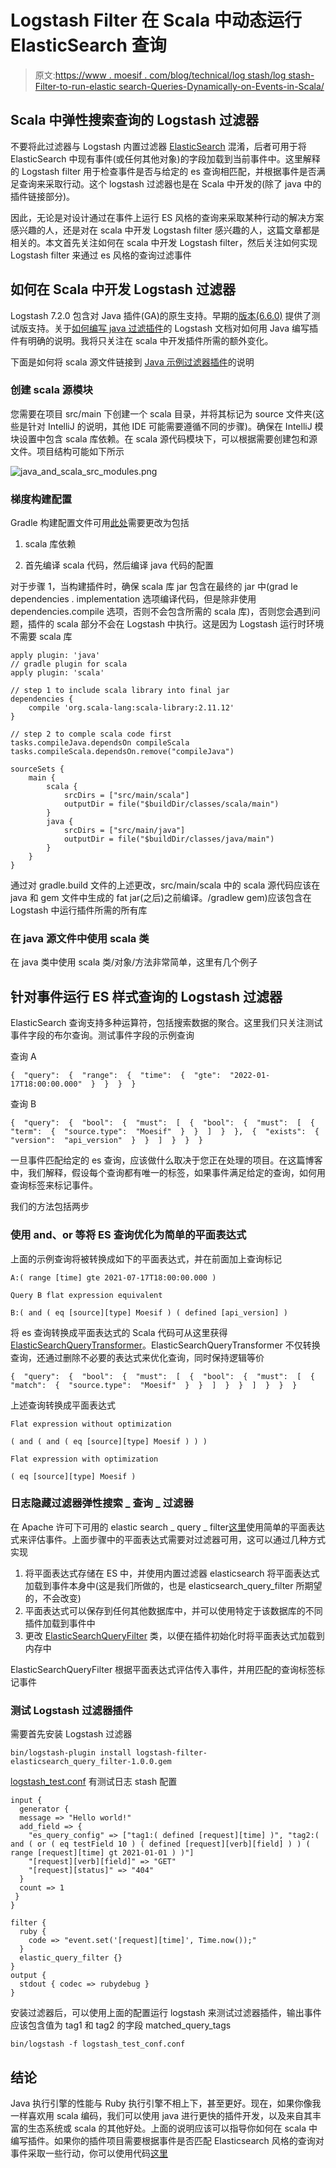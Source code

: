 # Logstash Filter 在 Scala 中动态运行 ElasticSearch 查询

> 原文:[https://www . moesif . com/blog/technical/log stash/log stash-Filter-to-run-elastic search-Queries-Dynamically-on-Events-in-Scala/](https://www.moesif.com/blog/technical/logstash/Logstash-Filter-to-run-ElasticSearch-Queries-Dynamically-on-Events-in-Scala/)

## Scala 中弹性搜索查询的 Logstash 过滤器

不要将此过滤器与 Logstash 内置过滤器 [ElasticSearch](https://www.elastic.co/guide/en/logstash/current/plugins-filters-elasticsearch.html) 混淆，后者可用于将 ElasticSearch 中现有事件(或任何其他对象)的字段加载到当前事件中。这里解释的 Logstash filter 用于检查事件是否与给定的 es 查询相匹配，并根据事件是否满足查询来采取行动。这个 logstash 过滤器也是在 Scala 中开发的(除了 java 中的插件链接部分)。

因此，无论是对设计通过在事件上运行 ES 风格的查询来采取某种行动的解决方案感兴趣的人，还是对在 scala 中开发 Logstash filter 感兴趣的人，这篇文章都是相关的。本文首先关注如何在 scala 中开发 Logstash filter，然后关注如何实现 Logstash filter 来通过 es 风格的查询过滤事件

## 如何在 Scala 中开发 Logstash 过滤器

Logstash 7.2.0 包含对 Java 插件(GA)的原生支持。早期的[版本(6.6.0)](https://www.elastic.co/blog/previewing-native-support-for-java-plugins-in-logstash) 提供了测试版支持。关于[如何编写 java 过滤插件](https://www.elastic.co/guide/en/logstash/current/java-filter-plugin.html)的 Logstash 文档对如何用 Java 编写插件有明确的说明。我将只关注在 scala 中开发插件所需的额外变化。

下面是如何将 scala 源文件链接到 [Java 示例过滤器插件](https://github.com/logstash-plugins/logstash-filter-java_filter_example)的说明

### 创建 scala 源模块

您需要在项目 src/main 下创建一个 scala 目录，并将其标记为 source 文件夹(这些是针对 IntelliJ 的说明，其他 IDE 可能需要遵循不同的步骤)。确保在 IntelliJ 模块设置中包含 scala 库依赖。在 scala 源代码模块下，可以根据需要创建包和源文件。项目结构可能如下所示

![java_and_scala_src_modules.png](../Images/5145bec74715722c219ab462deba748c.png)

### 梯度构建配置

Gradle 构建配置文件可用[此处](https://github.com/logstash-plugins/logstash-filter-java_filter_example/blob/master/build.gradle)需要更改为包括

1.  scala 库依赖

2.  首先编译 scala 代码，然后编译 java 代码的配置

对于步骤 1，当构建插件时，确保 scala 库 jar 包含在最终的 jar 中(grad le dependencies . implementation 选项编译代码，但是除非使用 dependencies.compile 选项，否则不会包含所需的 scala 库)，否则您会遇到问题，插件的 scala 部分不会在 Logstash 中执行。这是因为 Logstash 运行时环境不需要 scala 库

```
apply plugin: 'java'
// gradle plugin for scala
apply plugin: 'scala'

// step 1 to include scala library into final jar
dependencies {
    compile 'org.scala-lang:scala-library:2.11.12'
}

// step 2 to comple scala code first 
tasks.compileJava.dependsOn compileScala
tasks.compileScala.dependsOn.remove("compileJava")

sourceSets {
    main {
        scala {
            srcDirs = ["src/main/scala"]
            outputDir = file("$buildDir/classes/scala/main")
        }
        java {
            srcDirs = ["src/main/java"]
            outputDir = file("$buildDir/classes/java/main")
        }
    }
} 
```

通过对 gradle.build 文件的上述更改，src/main/scala 中的 scala 源代码应该在 java 和 gem 文件中生成的 fat jar(之后)之前编译。/gradlew gem)应该包含在 Logstash 中运行插件所需的所有库

### 在 java 源文件中使用 scala 类

在 java 类中使用 scala 类/对象/方法非常简单，这里有几个例子

## 针对事件运行 ES 样式查询的 Logstash 过滤器

ElasticSearch 查询支持多种运算符，包括搜索数据的聚合。这里我们只关注测试事件字段的布尔查询。测试事件字段的示例查询

查询 A

```
{  "query":  {  "range":  {  "time":  {  "gte":  "2022-01-17T18:00:00.000"  }  }  }  } 
```

查询 B

```
{  "query":  {  "bool":  {  "must":  [  {  "bool":  {  "must":  [  {  "term":  {  "source.type":  "Moesif"  }  }  ]  }  },  {  "exists":  {  "version":  "api_version"  }  }  ]  }  }  } 
```

一旦事件匹配给定的 es 查询，应该做什么取决于您正在处理的项目。在这篇博客中，我们解释，假设每个查询都有唯一的标签，如果事件满足给定的查询，如何用查询标签来标记事件。

我们的方法包括两步

### 使用 and、or 等将 ES 查询优化为简单的平面表达式

上面的示例查询将被转换成如下的平面表达式，并在前面加上查询标记

```
A:( range [time] gte 2021-07-17T18:00:00.000 )

Query B flat expression equivalent

B:( and ( eq [source][type] Moesif ) ( defined [api_version] ) 
```

将 es 查询转换成平面表达式的 Scala 代码可从这里获得[ElasticSearchQueryTransformer](https://github.com/Moesif/logstash-filter-elasticsearch-query/blob/master/src/main/scala/org/logstashplugins/ElasticSearchQueryTransformer.scala)。ElasticSearchQueryTransformer 不仅转换查询，还通过删除不必要的表达式来优化查询，同时保持逻辑等价

```
{  "query":  {  "bool":  {  "must":  [  {  "bool":  {  "must":  [  {  "match":  {  "source.type":  "Moesif"  }  }  ]  }  }  ]  }  }  } 
```

上述查询转换成平面表达式

```
Flat expression without optimization

( and ( and ( eq [source][type] Moesif ) ) )

Flat expression with optimization

( eq [source][type] Moesif ) 
```

### 日志隐藏过滤器弹性搜索 _ 查询 _ 过滤器

在 Apache 许可下可用的 elastic search _ query _ filter[这里](https://github.com/Moesif/logstash-filter-elasticsearch-query)使用简单的平面表达式来评估事件。上面步骤中的平面表达式需要对过滤器可用，这可以通过几种方式实现

1.  将平面表达式存储在 ES 中，并使用内置过滤器 elasticsearch 将平面表达式加载到事件本身中(这是我们所做的，也是 elasticsearch_query_filter 所期望的，不会改变)
2.  平面表达式可以保存到任何其他数据库中，并可以使用特定于该数据库的不同插件加载到事件中
3.  更改 [ElasticSearchQueryFilter](https://github.com/Moesif/logstash-filter-elasticsearch-query/blob/master/src/main/java/org/logstashplugins/ElasticSearchQueryFilter.java) 类，以便在插件初始化时将平面表达式加载到内存中

ElasticSearchQueryFilter 根据平面表达式评估传入事件，并用匹配的查询标签标记事件

### 测试 Logstash 过滤器插件

需要首先安装 Logstash 过滤器

```
bin/logstash-plugin install logstash-filter-elasticsearch_query_filter-1.0.0.gem 
```

[logstash_test.conf](https://github.com/Moesif/logstash-filter-elasticsearch-query/blob/master/logstash_test.conf) 有测试日志 stash 配置

```
input {
  generator { 
  message => "Hello world!" 
  add_field => {
    "es_query_config" => ["tag1:( defined [request][time] )", "tag2:( and ( or ( eq testField 10 ) ( defined [request][verb][field] ) ) ( range [request][time] gt 2021-01-01 ) )"]
    "[request][verb][field]" => "GET"
    "[request][status]" => "404"  
  }
  count => 1  
 }
}

filter {
  ruby { 
    code => "event.set('[request][time]', Time.now());"
  }
  elastic_query_filter {}
}
output {
  stdout { codec => rubydebug }
} 
```

安装过滤器后，可以使用上面的配置运行 logstash 来测试过滤器插件，输出事件应该包含值为 tag1 和 tag2 的字段 matched_query_tags

```
bin/logstash -f logstash_test_conf.conf 
```

## 结论

Java 执行引擎的性能与 Ruby 执行引擎不相上下，甚至更好。现在，如果你像我一样喜欢用 scala 编码，我们可以使用 java 进行更快的插件开发，以及来自其丰富的生态系统或 scala 的其他好处。上面的说明应该可以指导你如何在 scala 中编写插件。如果你的插件项目需要根据事件是否匹配 Elasticsearch 风格的查询对事件采取一些行动，你可以使用代码[这里](https://github.com/Moesif/logstash-filter-elasticsearch-query)